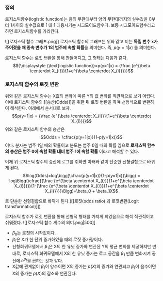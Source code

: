 ### 정의
로지스틱함수(logistic function)는 음의 무한대부터 양의 무한대까지의 실수값을 0부터 1사이의 실수값으로 1 대 1 대응시키는 시그모이드함수다. 보통 시그모이드함수라고 하면 로지스틱함수를 가리킨다. 

![[로지스틱 함수 그래프.png]]
로지스틱 함수의 그래프는 위와 같고 이는 **독립 변수 x가 주어졌을 때 종속 변수가 1의 범주에 속할 확률**을 의미한다. 즉, $\displaystyle {p(y=1|x)}$ 를 의미한다.  

로지스틱 함수는 로짓 변환을 통해 만들어지고, 그 형태는 다음과 같다.  
$${\displaystyle {\text{logistic function}}=p(y=1|x) = {\frac {e^{\beta \centerdot X_{i}}}{1+e^{\beta \centerdot X_{i}}}}}$$

### 로지스틱 함수의 로짓 변환
위와 같은 로지스틱 함수는 X값의 변화에 따른 Y의 값 변화를 직관적으로 보기 어렵다. 이에 로지스틱 함수의 [[승산(Odds)]]을 취한 뒤 로짓 변환을 하며 선형식으로 변환하여 해석한다. 아래에서 순서대로 보자.
$$p(y=1|x) = {\frac {e^{\beta \centerdot X_{i}}}{1+e^{\beta \centerdot X_{i}}}}$$ 위와 같은 로지스틱 함수의 승산은
$$Odds = \cfrac{p(y=1|x)}{1-p(y=1|x)}$$
이다. 분자는 범주 1일 때의 확률이고 분모는 범주 0일 때의 확률 임으로 
**로지스틱 함수의 승산은 범주 0에 속할 확률 대비 범주 1에 속할 확률** 이라고 해석할 수 있다.

이제 위 로지스틱 함수의 승산에 로그를 취하면 아래와 같이 단순한 선형결합으로 바뀌게 된다.
$$log(Odds)=log\bigg(\cfrac{p(y=1|x)}{1-p(y=1|x)}\bigg) = log\Bigg(\cfrac{{\frac {e^{\beta \centerdot X_{i}}}{1+e^{\beta \centerdot X_{i}}}}}{1-{\frac {e^{\beta \centerdot X_{i}}}{1+e^{\beta \centerdot X_{i}}}}}\Bigg)=\beta_0 + \beta_1X$$

로 단순한 선형결합으로 바뀌게 된다.([[로짓(odds ratio) 과 로짓변환(Logit transformation)]])

로지스틱 함수가 로짓 변환을 통해 선형적 형태를 가지게 되었음으로 해석 직관적이고 쉬워졌다.
![[로지스틱 함수 계수의 의미.png|500]]
* $\beta_0$는 로짓의 시작값이다.
* $\beta_1$은 X가 한 단위 증가하였을 때의 로짓 증가량이다.
* 선형회귀모델에서 $\beta_1$은 X의 한 유닛 증가와 연관된 Y의 평균 변화를 제공하지만 반대로, 로지스틱 회귀모델에서 X의 한 유닛 증가는 로그 공간을 $\beta_1$ 만큼 변화시켜 공산에 $e^{\beta_1}$을 곱하는 것과 같다. 
* X값에 관계없이 $\beta_1$이 양수이면 X의 증가는 $p(X)$의 증가와 연관되고 $\beta_1$이 음수이면 X의 증가는 $p(X)$의 감소와 연관된다. 